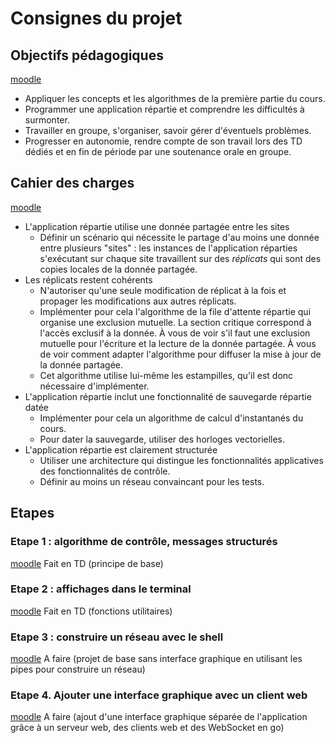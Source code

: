 # Consignes du projet

## Objectifs pédagogiques

[moodle](https://moodle.utc.fr/mod/page/view.php?id=155894)

- Appliquer les concepts et les algorithmes de la première partie du cours.
- Programmer une application répartie et comprendre les difficultés à surmonter.
- Travailler en groupe, s'organiser, savoir gérer d'éventuels problèmes.
- Progresser en autonomie, rendre compte de son travail lors des TD dédiés et en fin de période par une soutenance orale en groupe.

## Cahier des charges

[moodle](https://moodle.utc.fr/mod/page/view.php?id=155900)

- L'application répartie utilise une donnée partagée entre les sites
  - Définir un scénario qui nécessite le partage d'au moins une donnée entre plusieurs "sites" : les instances de l'application réparties s'exécutant sur chaque site travaillent sur des _réplicats_ qui sont des copies locales de la donnée partagée.
- Les réplicats restent cohérents
  - N'autoriser qu'une seule modification de réplicat à la fois et propager les modifications aux autres réplicats.
  - Implémenter pour cela l'algorithme de la file d'attente répartie qui organise une exclusion mutuelle. La section critique correspond à l'accès exclusif à la donnée. À vous de voir s'il faut une exclusion mutuelle pour l'écriture et la lecture de la donnée partagée. À vous de voir comment adapter l'algorithme pour diffuser la mise à jour de la donnée partagée.
  - Cet algorithme utilise lui-même les estampilles, qu'il est donc nécessaire d'implémenter.
- L'application répartie inclut une fonctionnalité de sauvegarde répartie datée
  - Implémenter pour cela un algorithme de calcul d'instantanés du cours.
  - Pour dater la sauvegarde, utiliser des horloges vectorielles.
- L'application répartie est clairement structurée
  - Utiliser une architecture qui distingue les fonctionnalités applicatives des fonctionnalités de contrôle.
  - Définir au moins un réseau convaincant pour les tests.

## Etapes

### Etape 1 : algorithme de contrôle, messages structurés

[moodle](https://moodle.utc.fr/mod/page/view.php?id=167707)
Fait en TD (principe de base)

### Etape 2 : affichages dans le terminal

[moodle](https://moodle.utc.fr/mod/page/view.php?id=167772)
Fait en TD (fonctions utilitaires)

### Etape 3 : construire un réseau avec le shell

[moodle](https://moodle.utc.fr/mod/page/view.php?id=155924)
A faire (projet de base sans interface graphique en utilisant les pipes pour construire un réseau)

### Etape 4. Ajouter une interface graphique avec un client web

[moodle](https://moodle.utc.fr/mod/page/view.php?id=156211)
A faire (ajout d'une interface graphique séparée de l'application grâce à un serveur web, des clients web et des WebSocket en go)
